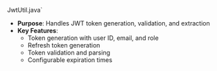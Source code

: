 JwtUtil.java`

- **Purpose**: Handles JWT token generation, validation, and extraction
- **Key Features**:
  - Token generation with user ID, email, and role
  - Refresh token generation
  - Token validation and parsing
  - Configurable expiration times
